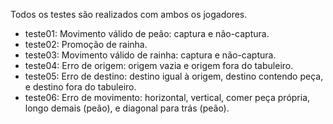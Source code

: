 Todos os testes são realizados com ambos os jogadores.
* teste01: Movimento válido de peão: captura e não-captura.
* teste02: Promoção de rainha.
* teste03: Movimento válido de rainha: captura e não-captura.
* teste04: Erro de origem: origem vazia e origem fora do tabuleiro.
* teste05: Erro de destino: destino igual à origem, destino contendo peça, e destino fora do tabuleiro.
* teste06: Erro de movimento: horizontal, vertical, comer peça própria, longo demais (peão), e diagonal para trás (peão).
